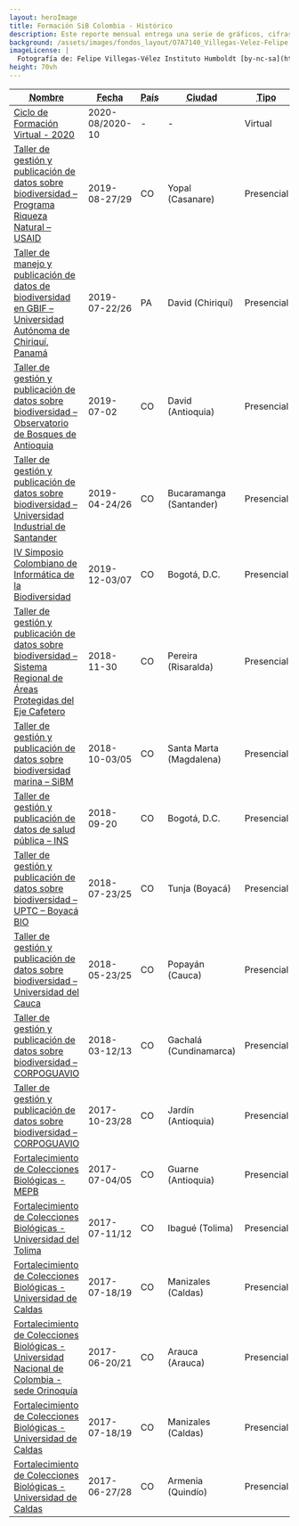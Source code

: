 ```yaml
---
layout: heroImage
title: Formación SiB Colombia - Histórico
description: Este reporte mensual entrega una serie de gráficos, cifras y estadísticas de la actividad de publicación y uso de datos sobre biodiversidad publicados a través del SiB Colombia. Las métricas resaltan las organizaciones publicadoras del mes y el uso de datos en publicaciones indexadas. 
background: /assets/images/fondos_layout/O7A7140_Villegas-Velez-Felipe.jpg
imageLicense: |
  Fotografía de: Felipe Villegas-Vélez Instituto Humboldt [by-nc-sa](https://creativecommons.org/licenses/by-nc-sa/3.0/) 
height: 70vh
---
```


<div class="table-container">
<table class="table">
  <thead>
    <tr>
      <th><abbr title="Nombre">Nombre</abbr></th>
      <th><abbr title="Fecha">Fecha</abbr></th>
        <th><abbr title="País">País</abbr></th>
      <th><abbr title="Ciudad">Ciudad</abbr></th>
      <th><abbr title="Tipo">Tipo</abbr></th>
      <th><abbr title="Asistentes">Asistentes</abbr></th>
    </tr>
  </thead>
  <tbody>
    <tr>
      <td><a href="https://hp-colombian-biodiversity.gbif-staging.org/comunidad/formacion/CicloFormacion2020#seminarios" title="Ver">Ciclo de Formación Virtual - 2020</a></td>
      <td>2020-08/2020-10</td>
      <td>-</td>
      <td>-</td>
      <td>Virtual</td>
      <td>370</td>
    </tr>
    <tr>
      <td><a href="https://hp-colombian-biodiversity.gbif-staging.org/comunidad/formacion/CicloFormacion2020#seminarios" title="Ver">Taller de gestión y publicación de datos sobre biodiversidad – Programa Riqueza Natural – USAID</a></td>
        <td>2019-08-27/29</td>
      <td>CO</td>
      <td>Yopal (Casanare)</td>
      <td>Presencial</td>
      <td>12</td>
    </tr>
    <tr>
      <td><a href="https://hp-colombian-biodiversity.gbif-staging.org/comunidad/formacion/CicloFormacion2020#seminarios" title="Ver">Taller de manejo y publicación de datos de biodiversidad en GBIF – Universidad Autónoma de Chiriquí, Panamá</a></td>
      <td>2019-07-22/26</td>
      <td>PA</td>
      <td>David (Chiriquí)</td>
      <td>Presencial</td>
      <td>33</td>
    </tr>
    <tr>
      <td><a href="https://hp-colombian-biodiversity.gbif-staging.org/comunidad/formacion/CicloFormacion2020#seminarios" title="Ver">Taller de gestión y publicación de datos sobre biodiversidad – Observatorio de Bosques de Antioquia</a></td>
      <td>2019-07-02</td>
      <td>CO</td>
      <td>David (Antioquia)</td>
      <td>Presencial</td>
      <td>27</td>
    </tr>
    <tr>
      <td><a href="https://hp-colombian-biodiversity.gbif-staging.org/comunidad/formacion/CicloFormacion2020#seminarios" title="Ver">Taller de gestión y publicación de datos sobre biodiversidad – Universidad Industrial de Santander</a></td>
      <td>2019-04-24/26</td>
      <td>CO</td>
      <td>Bucaramanga (Santander)</td>
      <td>Presencial</td>
      <td>23</td>
    </tr>
    <tr>
      <td><a href="https://hp-colombian-biodiversity.gbif-staging.org/comunidad/formacion/CicloFormacion2020#seminarios" title="Ver">IV Simposio Colombiano de Informática de la Biodiversidad</a></td>
      <td>2019-12-03/07</td>
      <td>CO</td>
      <td>Bogotá, D.C.</td>
      <td>Presencial</td>
      <td>-</td>
    </tr>
    <tr>
      <td><a href="https://hp-colombian-biodiversity.gbif-staging.org/comunidad/formacion/CicloFormacion2020#seminarios" title="Ver">Taller de gestión y publicación de datos sobre biodiversidad – Sistema Regional de Áreas Protegidas del Eje Cafetero</a></td>
      <td>2018-11-30</td>
      <td>CO</td>
      <td>Pereira (Risaralda)</td>
      <td>Presencial</td>
      <td>13</td>
    </tr>
    <tr>
      <td><a href="https://hp-colombian-biodiversity.gbif-staging.org/comunidad/formacion/CicloFormacion2020#seminarios" title="Ver">Taller de gestión y publicación de datos sobre biodiversidad marina – SiBM</a></td>
      <td>2018-10-03/05</td>
      <td>CO</td>
      <td>Santa Marta (Magdalena)</td>
      <td>Presencial</td>
      <td>25</td>
    <tr>
      <td><a href="https://hp-colombian-biodiversity.gbif-staging.org/comunidad/formacion/CicloFormacion2020#seminarios" title="Ver">Taller de gestión y publicación de datos de salud pública – INS</a></td>
      <td>2018-09-20</td>
      <td>CO</td>
      <td>Bogotá, D.C.</td>
      <td>Presencial</td>
      <td>10</td>
    </tr>
    <tr>
      <td><a href="https://hp-colombian-biodiversity.gbif-staging.org/comunidad/formacion/CicloFormacion2020#seminarios" title="Ver">Taller de gestión y publicación de datos sobre biodiversidad – UPTC – Boyacá BIO</a></td>
      <td>2018-07-23/25</td>
      <td>CO</td>
      <td>Tunja (Boyacá)</td>
      <td>Presencial</td>
      <td>24</td>
    </tr>
    <tr>
      <td><a href="https://hp-colombian-biodiversity.gbif-staging.org/comunidad/formacion/CicloFormacion2020#seminarios" title="Ver">Taller de gestión y publicación de datos sobre biodiversidad – Universidad del Cauca</a></td>
      <td>2018-05-23/25</td>
      <td>CO</td>
      <td>Popayán (Cauca)</td>
      <td>Presencial</td>
      <td>32</td>
    </tr>
    <tr>
     <td><a href="https://hp-colombian-biodiversity.gbif-staging.org/comunidad/formacion/CicloFormacion2020#seminarios" title="Ver">Taller de gestión y publicación de datos sobre biodiversidad – CORPOGUAVIO</a></td>
      <td>2018-03-12/13</td>
      <td>CO</td>
      <td>Gachalá (Cundinamarca)</td>
      <td>Presencial</td>
      <td>17</td>
    </tr>
    <tr>
     <td><a href="https://hp-colombian-biodiversity.gbif-staging.org/comunidad/formacion/CicloFormacion2020#seminarios" title="Ver">Taller de gestión y publicación de datos sobre biodiversidad – CORPOGUAVIO</a></td>
      <td>2017-10-23/28</td>
      <td>CO</td>
      <td>Jardín (Antioquia)</td>
      <td>Presencial</td>
      <td>55</td>
    </tr>
    <tr>
     <td><a href="https://hp-colombian-biodiversity.gbif-staging.org/comunidad/formacion/CicloFormacion2020#seminarios" title="Ver">Fortalecimiento de Colecciones Biológicas - MEPB</a></td>
      <td>2017-07-04/05</td>
      <td>CO</td>
      <td>Guarne (Antioquia)</td>
      <td>Presencial</td>
      <td>2</td>
    </tr>
    <tr>
    <td><a href="https://hp-colombian-biodiversity.gbif-staging.org/comunidad/formacion/CicloFormacion2020#seminarios" title="Ver">Fortalecimiento de Colecciones Biológicas - Universidad del Tolima</a></td>
      <td>2017-07-11/12</td>
      <td>CO</td>
      <td>Ibagué (Tolima)</td>
      <td>Presencial</td>
      <td>11</td>
    </tr>
    <tr>
    <td><a href="https://hp-colombian-biodiversity.gbif-staging.org/comunidad/formacion/CicloFormacion2020#seminarios" title="Ver">Fortalecimiento de Colecciones Biológicas - Universidad de Caldas</a></td>
      <td>2017-07-18/19</td>
      <td>CO</td>
      <td>Manizales (Caldas)</td>
      <td>Presencial</td>
      <td>2</td>
    </tr>
    <tr>       
    <td><a href="https://hp-colombian-biodiversity.gbif-staging.org/comunidad/formacion/CicloFormacion2020#seminarios" title="Ver">Fortalecimiento de Colecciones Biológicas - Universidad Nacional de Colombia - sede Orinoquía</a></td>
      <td>2017-06-20/21</td>
      <td>CO</td>
      <td>Arauca (Arauca)</td>
      <td>Presencial</td>
      <td>4</td>
    </tr>
    <tr>
    <td><a href="https://hp-colombian-biodiversity.gbif-staging.org/comunidad/formacion/CicloFormacion2020#seminarios" title="Ver">Fortalecimiento de Colecciones Biológicas - Universidad de Caldas</a></td>
      <td>2017-07-18/19</td>
      <td>CO</td>
      <td>Manizales (Caldas)</td>
      <td>Presencial</td>
      <td>2</td>
    </tr>
    <tr>
    <td><a href="https://hp-colombian-biodiversity.gbif-staging.org/comunidad/formacion/CicloFormacion2020#seminarios" title="Ver">Fortalecimiento de Colecciones Biológicas - Universidad de Caldas</a></td>
      <td>2017-06-27/28</td>
      <td>CO</td>
      <td>Armenia (Quindío)</td>
      <td>Presencial</td>
      <td>8</td>
    </tr>
  </tbody>
</table>
</div>
